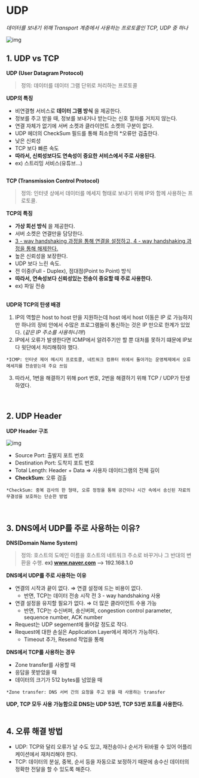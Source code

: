 # UDP
*데이터를 보내기 위해  Transport 계층에서 사용하는 프로토콜인 TCP, UDP 중 하나*

![img](https://t1.daumcdn.net/cfile/tistory/99F6363359FDDC9E1F)

## 1. UDP  vs TCP
**UDP (User Datagram Protocol)**
> 정의: 데이터를 데이터 그램 단위로 처리하는 프로토콜

**UDP의 특징**
* 비연결형 서비스로 **데이터 그램 방식** 을 제공한다.
* 정보를 주고 받을 때, 정보를 보내거나 받는다는 신호 절차를 거치지 않는다.
* 연결 자체가 없기에 서버 소켓과 클라이언트 소켓의 구분이 없다.
* UDP 헤더의 CheckSum 필드를 통해 최소한의 *오류만 검출한다.
* 낮은 신뢰성
* TCP 보다 빠른 속도
* **따라서, 신뢰성보다도 연속성이 중요한 서비스에서 주로 사용된다.**
* ex) 스트리밍 서비스(유튜브...)

## 
**TCP (Transmission Control Protocol)**
> 정의: 인터넷 상에서 데이터를 메세지 형태로 보내기 위해 IP와 함께 사용하는 프로토콜.

**TCP의 특징**
* **가상 회선 방식** 을 제공한다.
* 서버 소켓은 연결만을 담당한다.
* [3 - way handshaking 과정을 통해 연결을 설정하고, 4 - way handshaking 과정을 통해 해제한다.](https://github.com/haewon-park/csStudy/blob/main/Network/TCP%203-way%20%26%204-way%20Handshake.md) 
* 높은 신뢰성을 보장한다.
* UDP 보다 느린 속도.
* 전 이중(Full - Duplex), 점대점(Point to Point) 방식
* **따라서, 연속성보다 신뢰성있는 전송이 중요할 때 주로 사용한다.**
* ex) 파일 전송 

## 
**UDP와 TCP의 탄생 배경**
1. IP의 역할은 host to host 만을 지원하는데 host 에서 host 이동은 IP 로 가능하지만 하나의 장비 안에서 수많은 프로그램들이 통신하는 것은 IP 만으로 한계가 있었다. (*같은 IP 주소를 사용하니까!*)
2. IP에서 오류가 발생한다면 ICMP에서 알려주기만 할 뿐 대처를 못하기 떄문에 IP보다 윗단에서 처리해줘야 했다.
<pre><code>*ICMP: 인터넷 제어 메시지 프로토콜, 네트워크 컴퓨터 위에서 돌아가는 운영체제에서 오류 메세지를 전송받는데 주요 쓰임</code></pre>
3. 따라서, 1번을 해결하기 위해 port 번호, 2번을 해결하기 위해 TCP / UDP가 탄생하였다.
<br>

## 2. UDP Header
**UDP Header 구조**

![img](https://t1.daumcdn.net/cfile/tistory/99B12B385BD6DC0F03)
* Source Port: 출발지 포트 번호
* Destination Port: 도착지 포트 번호
* Total Length: Header + Data ⇒ 사용자 데이터그램의 전체 길이
* **CheckSum**: 오류 검출
<pre><code>*CheckSum: 중복 검사의 한 형태, 오류 정정을 통해 공간이나 시간 속에서 송신된 자료의 무결성을 보호하는 단순한 방법</code></pre>
<br>

## 3. DNS에서 UDP를 주로 사용하는 이유?
**DNS(Domain Name System)**
> 정의: 호스트의 도메인 이름을 호스트의 네트워크 주소로 바꾸거나 그 반대의 변환을 수행.
**ex) www.naver.com --> 192.168.1.0**

**DNS에서 UDP를 주로 사용하는 이유**
* 연결의 시작과 끝이 없다. ⇒ 연결 설정에 드는 비용이 없다.
	- 반면, TCP는 데이터 전송 시작 전 3 - way handshaking 사용
* 연결 설정을 유지할 필요가 없다. ⇒ 더 많은 클라이언트 수용 가능
	- 반면, TCP는 수신버퍼, 송신버퍼, congestion control parameter, sequence number, ACK number
* Request는 UDP segement에 들어갈 정도로 작다.
* Request에 대한 손실은 Application Layer에서 제어가 가능하다.
	- Timeout 추가, Resend 작업을 통해

**DNS에서 TCP를 사용하는 경우**
* Zone transfer를 사용할 때
* 응답을 못받았을 때
* 데이터의 크기가 512 bytes를 넘었을 때
<pre><code>*Zone transfer: DNS 서버 간의 요청을 주고 받을 때 사용하는 transfer</code></pre>

**UDP, TCP 모두 사용 가능함으로 DNS는 UDP 53번, TCP 53번 포트를 사용한다.**
<br>
<br>

## 4. 오류 해결 방법
* UDP: TCP와 달리 오류가 날 수도 있고, 재전송이나 순서가 뒤바뀔 수 있어 어플리케이션에서 재처리해야 한다.
* TCP: 데이터의 분실, 중복, 순서 등을 자동으로 보정하기 때문에 송수신 데이터의 정확한 전달을 할 수 있도록 해준다.
